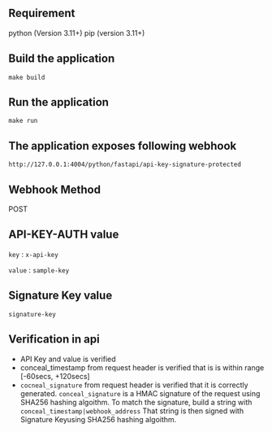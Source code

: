 ## Requirement
python (Version 3.11+) 
pip (version 3.11+)

## Build the application
`make build` 

## Run the application
`make run`

## The application exposes following webhook
`http://127.0.0.1:4004/python/fastapi/api-key-signature-protected`

## Webhook Method
POST

## API-KEY-AUTH value
`key` : `x-api-key`

`value` : `sample-key`

## Signature Key value
`signature-key`

## Verification in api
* API Key and value is verified
* conceal_timestamp from request header is verified that is is within range [-60secs, +120secs]
* `cocneal_signature` from request header is verified that it is correctly generated. `conceal_signature` is a HMAC signature of the request using SHA256 hashing algoithm. To match the signature, build a string with `conceal_timestamp|webhook_address` That string is then signed with Signature Keyusing SHA256 hashing algoithm.
